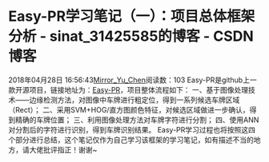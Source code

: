 # Easy-PR学习笔记（一）：项目总体框架分析 - sinat_31425585的博客 - CSDN博客
2018年04月28日 16:56:43[Mirror_Yu_Chen](https://me.csdn.net/sinat_31425585)阅读数：103
Easy-PR是github上一款开源项目，链接地址为：[Easy-PR](https://github.com/liuruoze/EasyPR)，项目整体流程如下：
一、基于图像处理技术——边缘检测方法，对图像中车牌进行粗定位，得到一系列候选车牌区域（Rect）；
二、采用SVM+HOG/直方图颜色特征，对候选区域做进一步确认，得到精确的车牌位置；
三、利用图像处理方法对车牌字符进行分割；
四、使用ANN对分割后的字符进行识别，得到车牌识别结果。
Easy-PR学习过程也将按照这四个部分进行总结，这个笔记仅作为自己学习该框架的学习笔记，如有描述不当的地方，请大佬批评指正！谢谢~
